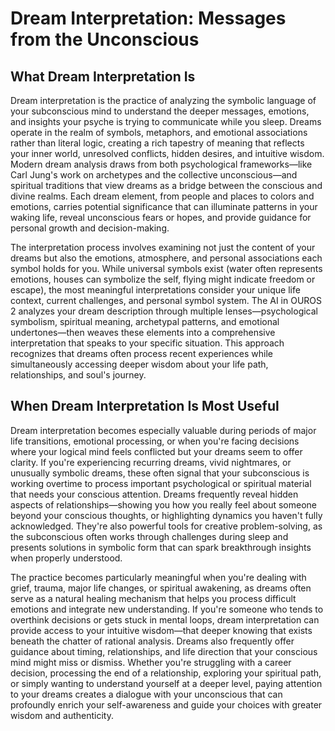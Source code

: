 # Dream Interpretation: Messages from the Unconscious

## What Dream Interpretation Is

Dream interpretation is the practice of analyzing the symbolic language of your subconscious mind to understand the deeper messages, emotions, and insights your psyche is trying to communicate while you sleep. Dreams operate in the realm of symbols, metaphors, and emotional associations rather than literal logic, creating a rich tapestry of meaning that reflects your inner world, unresolved conflicts, hidden desires, and intuitive wisdom. Modern dream analysis draws from both psychological frameworks—like Carl Jung's work on archetypes and the collective unconscious—and spiritual traditions that view dreams as a bridge between the conscious and divine realms. Each dream element, from people and places to colors and emotions, carries potential significance that can illuminate patterns in your waking life, reveal unconscious fears or hopes, and provide guidance for personal growth and decision-making.

The interpretation process involves examining not just the content of your dreams but also the emotions, atmosphere, and personal associations each symbol holds for you. While universal symbols exist (water often represents emotions, houses can symbolize the self, flying might indicate freedom or escape), the most meaningful interpretations consider your unique life context, current challenges, and personal symbol system. The AI in OUROS 2 analyzes your dream description through multiple lenses—psychological symbolism, spiritual meaning, archetypal patterns, and emotional undertones—then weaves these elements into a comprehensive interpretation that speaks to your specific situation. This approach recognizes that dreams often process recent experiences while simultaneously accessing deeper wisdom about your life path, relationships, and soul's journey.

## When Dream Interpretation Is Most Useful

Dream interpretation becomes especially valuable during periods of major life transitions, emotional processing, or when you're facing decisions where your logical mind feels conflicted but your dreams seem to offer clarity. If you're experiencing recurring dreams, vivid nightmares, or unusually symbolic dreams, these often signal that your subconscious is working overtime to process important psychological or spiritual material that needs your conscious attention. Dreams frequently reveal hidden aspects of relationships—showing you how you really feel about someone beyond your conscious thoughts, or highlighting dynamics you haven't fully acknowledged. They're also powerful tools for creative problem-solving, as the subconscious often works through challenges during sleep and presents solutions in symbolic form that can spark breakthrough insights when properly understood.

The practice becomes particularly meaningful when you're dealing with grief, trauma, major life changes, or spiritual awakening, as dreams often serve as a natural healing mechanism that helps you process difficult emotions and integrate new understanding. If you're someone who tends to overthink decisions or gets stuck in mental loops, dream interpretation can provide access to your intuitive wisdom—that deeper knowing that exists beneath the chatter of rational analysis. Dreams also frequently offer guidance about timing, relationships, and life direction that your conscious mind might miss or dismiss. Whether you're struggling with a career decision, processing the end of a relationship, exploring your spiritual path, or simply wanting to understand yourself at a deeper level, paying attention to your dreams creates a dialogue with your unconscious that can profoundly enrich your self-awareness and guide your choices with greater wisdom and authenticity.
